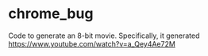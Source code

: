 chrome_bug
==========

Code to generate an 8-bit movie.  Specifically, it generated https://www.youtube.com/watch?v=a_Qey4Ae72M
